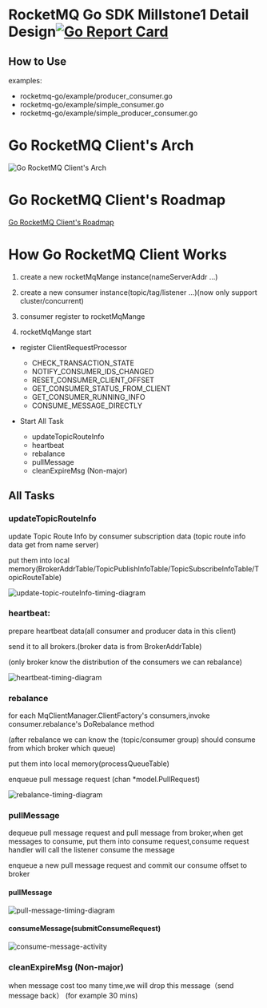 # RocketMQ Go SDK Millstone1 Detail Design[![Go Report Card](https://goreportcard.com/badge/github.com/StyleTang/incubator-rocketmq-externals)](https://goreportcard.com/report/github.com/StyleTang/incubator-rocketmq-externals)

## How to Use
examples:
* rocketmq-go/example/producer_consumer.go
* rocketmq-go/example/simple_consumer.go
* rocketmq-go/example/simple_producer_consumer.go

# Go RocketMQ Client's Arch

![Go RocketMQ Client's Arch](http://www.plantuml.com/plantuml/svg/ZLNDRk8m4BxdANokL1w06qNzOTK4Dg7g4RdEGACcDjWE4jjotvNsaVfEVOKTsp7vPIa7bF5yy-MRySo4vLGf8WLx0rtiLXin2dVJF0EkGyhf1kHxe43kCmQ9fXg2Oy1w4OiopqDG2k5JmRKKUMxYJjYAO3J9Sy6GfCB-BA54LeadcyFx8BDJSaUP5X8XnGxvLLc0NDAN7D1UI96MpDlT5uOd_9aiQg0dwW39CI0zJYiAynjmkimUCwM16p83gJ0I2g4plXd5rOFd8OHaV2_U83bmLbiJrJBd79xf0UtJI_k4eYWeJmqZAvKMnGFG52IQ4dObA3qLALXBRR4kuCm1XKuPrcwTRQm-JWj8v7wIfeODuSO_MpXrIbFE84A8KpVC5Zi9M6U6HHBIyXej3B8zU8K4zLS94_qAf03zAjAHmzxVBbVJUPGyXRVnAbbEba_9wYwUXwlfu-msMWw0ugSecaNtgrbqDtVkqSYH7Ur_Hsa2CgDvzWla0-gmJKpSxuSIlFRwqzYsQhZhU8v149YAgIrbu7i3-oMuE3Jawlhw_02C6G8f5Zmu2x44TJT_Fy8FIXrHirX8j_z94-cZMqYJuMGnUvPqkqNNc5mAcA_N2dI2gk0Rw1XUQ6uwxnlOwh2gT-9Ect6u4OQkpDocJnXJ8S9Sp_0Sr-KmGSrKX2kmHLbdfp0z_wd4JGy6N0hsaBeoFUgsgw5omFk_TMtXmrKreGdmj3g-eUpDDr85kH3SLNKUsLctxKlqzqJCDRRlYjZcwApDFig0cgkmgb6VQNZ33S6lR74wMoRej5zZLjijM7sIRUw3--CikZNoWLrGGkEA5LiYrkTQceo_Fd-Rhz07FIZs8UmNwElpps0i6NFGNvz_bSyEdt4aE31pwjUx__Jy0m00)

# Go RocketMQ Client's Roadmap
 [Go RocketMQ Client's Roadmap](https://github.com/StyleTang/incubator-rocketmq-externals/blob/master/rocketmq-go/docs/roadmap.md)

# How Go RocketMQ Client Works


1. create a new rocketMqMange instance(nameServerAddr ...)

2. create a new consumer instance(topic/tag/listener ...)(now only support cluster/concurrent)

3. consumer register to rocketMqMange
 
4. rocketMqMange start

* register ClientRequestProcessor
  * CHECK_TRANSACTION_STATE
  * NOTIFY_CONSUMER_IDS_CHANGED
  * RESET_CONSUMER_CLIENT_OFFSET
  * GET_CONSUMER_STATUS_FROM_CLIENT
  * GET_CONSUMER_RUNNING_INFO
  * CONSUME_MESSAGE_DIRECTLY
 
* Start All Task
    * updateTopicRouteInfo
    * heartbeat
    * rebalance
    * pullMessage
    * cleanExpireMsg (Non-major)

## All Tasks

 ### updateTopicRouteInfo
 
 update Topic Route Info by consumer subscription data (topic route info data get from name server) 
 
 put them into local memory(BrokerAddrTable/TopicPublishInfoTable/TopicSubscribeInfoTable/TopicRouteTable)

![update-topic-routeInfo-timing-diagram](http://www.plantuml.com/plantuml/proxy?src=https://raw.githubusercontent.com/StyleTang/incubator-rocketmq-externals/go-client-detail-design/rocketmq-go/docs/update-topic-routeInfo-timing-diagram.puml)

 ### heartbeat:
 
 prepare heartbeat data(all consumer and producer data in this client)
 
 send it to all brokers.(broker data is from BrokerAddrTable) 
  
 (only broker know the distribution of the consumers we can rebalance)

![heartbeat-timing-diagram](http://www.plantuml.com/plantuml/proxy?src=https://raw.githubusercontent.com/StyleTang/incubator-rocketmq-externals/go-client-detail-design/rocketmq-go/docs/heartbeat-timing-diagram.puml)

 ### rebalance
 
 for each MqClientManager.ClientFactory's consumers,invoke consumer.rebalance's DoRebalance method
 
 (after rebalance we can know the (topic/consumer group) should consume from which broker which queue)
 
  put them into local memory(processQueueTable)
  
  enqueue pull message request (chan *model.PullRequest)
  
 ![rebalance-timing-diagram](http://www.plantuml.com/plantuml/svg/XL7DQiCm3BxdANJSO7s170gZi55OsTOMTdPi9J4uaclBbBtz72TBCoZiPblVdpuViL5EaKROR8-_vxhb0AXq3yBUQh04fzH47QmNorGjmCtsSDavYoHrQydic68QCEpDcutoKCXFNU3a7-zoNb7E8sOMRt1FBK-qFuHdvrWhmGF6g3hyJ9Zm926_TD-rceTmjT93le6UOu0kDZ260KMc32yZEM_KyjhXjdho9ejz1DRPh3YTLUDoiWLIAIUmk2eWlCwg3Jgc3gItSGcnTdblsuXo4WvOQnvyoaR9kPV0mrUF0QiLO5LJG6M0o-XkZKYJlSzQC4mTGS3y6AL25n76pyb99nYn_9lqreT1XtdDWlIhLYeaymC0)
  
 ### pullMessage
 
 dequeue pull message request and pull message from broker,when get messages to consume,
 put them into consume request,consume request handler will call the listener consume the message
 
 enqueue a new pull message request and commit our consume offset to broker
 
 #### pullMessage
 
 ![pull-message-timing-diagram](http://www.plantuml.com/plantuml/svg/dPHHZzem3CVV-odynYO1Uwyc9AvNRfCet5hG7b7Qkb2HDbpY7BTlFoSK1bgPnDxYsFdPVyT9YhcGeYqGHfFql0v5HQX1Ntn7X2qI24Z4uMk2neWj_h1eSVYgLS6sDoP1UaM3LojbYcyM3KMg9QsaP6W8aDkwPDRXZnz4Mx9DGEfwsrE3Viu_4XntjKIGIXs0n1w1TWWrOGEg-elkdAtVxMJrfnjDdhJQemvB1KOrIBkwtOB85TTSINM4uXJwfJbHeDJgC1wFeQv0xOV2_6eBdmNE0PLM3UGU6fpOBAatTrW8FfUBOZ_cx4wC1saqLb8W9C5ikLuytokSryOssCdBKB_NVCF6varDdQyxTO_GNnL-O6495_X1Lm51RxhHP5uRmXPrmgrJPVYf2uizH6cMHyNETT7jUf5TepxpjCZoxEcmhWpE2xupj-ZWrhodNoDPtLuI6X9aJJ1mtOoMYsoTn9ji7KLnbWM3EvBwmS40fK58upDcFbt5AU-svRtUD6-HhB6bq72Grru9dk3oCYlkxeSyIOPgrkkSG_TOwfQVIsEsJ-oU-HF1GwNspG1KV1ctpCUW6XlrVhf1OmltDrnak4VklX7dOpm_nyeW3UsX58IT5VZkBPQRHVnpasGl3ytavN0oNKNVukV_12ndionURRxFv_7BTFuWe2r_0m00)
 
 #### consumeMessage(submitConsumeRequest)
 
 ![consume-message-activity](http://www.plantuml.com/plantuml/svg/VL5FQy8m5B_tKxoR4PdWjKvaAnu4Ey7Eqv0HsnSDQvCkBztcjzzBxT3si1m2UVdzJSXBvwEuGY9vmeqc3mlmJXfIrbNfTVng4skegN0UnGu38htXqQ0JT_pnFD8A1EEc7IlpqZS4YmMCakrBjazNxza-ILPPDbgEmP_HWBWWZIE0MEOVQrFW3ti4XQVkE8-m90HXx13rCECxKsWLnTJaEUVeih4XL7IYjnjw0hC3Lm3DLt_32VE_pxfaSGsFBMDQeZdvyxAr8XP_Pl0EgIb3zJ3eBC9Sj1xwmBK1j19z_B3VTGsJJcLTCwqd5VhU24fomk9VVFi6lBTbeZYtLQNzLYbgFynXPRymw_cAGGpMuMH7fdKVjyFF1icBldk0DNKXFLxLrsPZSrccxE0kujwNaUHj_Gi0)
   
 ### cleanExpireMsg (Non-major)

when message cost too many time,we will drop this message（send message back） (for example 30 mins)



